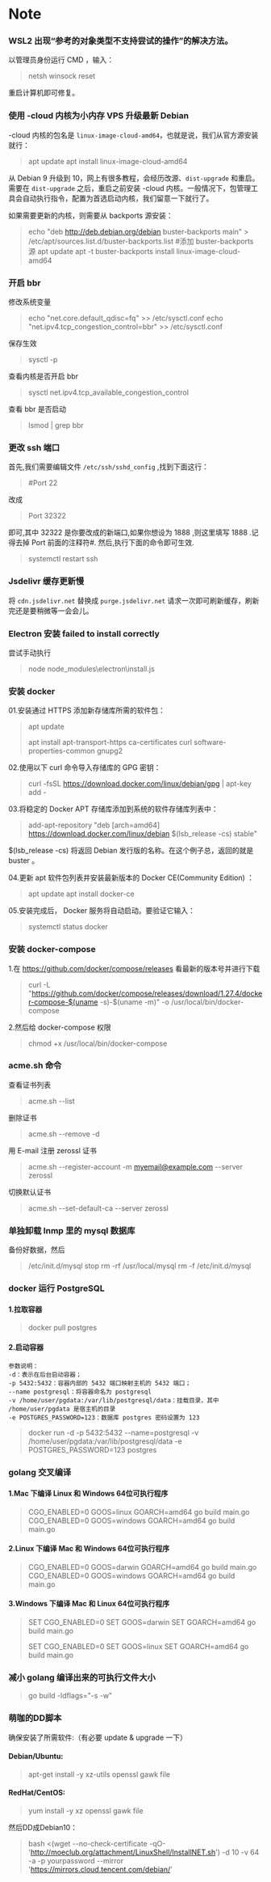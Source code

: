 # Note

### WSL2 出现“参考的对象类型不支持尝试的操作”的解决方法。

以管理员身份运行 CMD ，输入：

> netsh winsock reset

重启计算机即可修复。

### 使用 -cloud 内核为小内存 VPS 升级最新 Debian

-cloud 内核的包名是 `linux-image-cloud-amd64`，也就是说，我们从官方源安装就行：

> apt update
> apt install linux-image-cloud-amd64

从 Debian 9 升级到 10，网上有很多教程，会经历改源、`dist-upgrade` 和重启。需要在 `dist-upgrade` 之后，重启之前安装 -cloud 内核。一般情况下，包管理工具会自动执行指令，配置为首选启动内核，我们留意一下就行了。

如果需要更新的内核，则需要从 backports 源安装：

> echo "deb http://deb.debian.org/debian buster-backports main" > /etc/apt/sources.list.d/buster-backports.list #添加 buster-backports 源
> apt update
> apt -t buster-backports install linux-image-cloud-amd64



### 开启 bbr

修改系统变量

> echo "net.core.default_qdisc=fq" >> /etc/sysctl.conf
> echo "net.ipv4.tcp_congestion_control=bbr" >> /etc/sysctl.conf

保存生效

> sysctl -p

查看内核是否开启 bbr

> sysctl net.ipv4.tcp_available_congestion_control

查看 bbr 是否启动

> lsmod | grep bbr

### 更改 ssh 端口

首先,我们需要编辑文件 `/etc/ssh/sshd_config` ,找到下面这行：

>  #Port 22 

改成

>  Port 32322

即可,其中 32322 是你要改成的新端口,如果你想设为 1888 ,则这里填写 1888 .记得去掉 Port 前面的注释符#.
然后,执行下面的命令即可生效.

>  systemctl restart ssh 

### Jsdelivr 缓存更新慢

将 `cdn.jsdelivr.net` 替换成 `purge.jsdelivr.net` 请求一次即可刷新缓存，刷新完还是要稍微等一会会儿。

### Electron 安装 failed to install correctly

尝试手动执行

> node node_modules\electron\install.js

### 安装 docker

01.安装通过 HTTPS 添加新存储库所需的软件包：

> apt update
>
> apt install apt-transport-https ca-certificates curl software-properties-common gnupg2

02.使用以下 curl 命令导入存储库的 GPG 密钥：

> curl -fsSL https://download.docker.com/linux/debian/gpg |  apt-key add -

03.将稳定的 Docker APT 存储库添加到系统的软件存储库列表中：

> add-apt-repository "deb [arch=amd64] https://download.docker.com/linux/debian $(lsb_release -cs) stable"

$(lsb_release -cs) 将返回 Debian 发行版的名称。在这个例子总，返回的就是 buster 。

04.更新 apt 软件包列表并安装最新版本的 Docker CE(Community Edition) ：

> apt update
> apt install docker-ce

05.安装完成后， Docker 服务将自动启动。要验证它输入：

> systemctl status docker

### 安装 docker-compose

1.在 https://github.com/docker/compose/releases 看最新的版本号并进行下载

> curl -L "https://github.com/docker/compose/releases/download/1.27.4/docker-compose-$(uname -s)-$(uname -m)" -o /usr/local/bin/docker-compose

2.然后给 docker-compose 权限

> chmod +x /usr/local/bin/docker-compose

### acme.sh 命令

查看证书列表

> acme.sh --list

删除证书

> acme.sh --remove -d 

用 E-mail 注册 zerossl 证书

> acme.sh  --register-account  -m myemail@example.com --server zerossl

切换默认证书

> acme.sh --set-default-ca  --server zerossl

### 单独卸载 lnmp 里的 mysql 数据库

备份好数据，然后

> /etc/init.d/mysql stop
> rm -rf /usr/local/mysql
> rm -f /etc/init.d/mysql

### docker 运行 PostgreSQL

#### 1.拉取容器

> docker pull postgres

#### 2.启动容器

```
参数说明：
-d：表示在后台启动容器；
-p 5432:5432：容器内部的 5432 端口映射主机的 5432 端口；
--name postgresql：将容器命名为 postgresql
-v /home/user/pgdata:/var/lib/postgresql/data：挂载目录，其中 /home/user/pgdata 是宿主机的目录
-e POSTGRES_PASSWORD=123：数据库 postgres 密码设置为 123
```

> docker run -d -p 5432:5432 --name=postgresql -v /home/user/pgdata:/var/lib/postgresql/data -e POSTGRES_PASSWORD=123 postgres

### golang 交叉编译

#### 1.Mac 下编译 Linux 和 Windows 64位可执行程序

> CGO_ENABLED=0 GOOS=linux GOARCH=amd64 go build main.go
> CGO_ENABLED=0 GOOS=windows GOARCH=amd64 go build main.go

#### 2.Linux 下编译 Mac 和 Windows 64位可执行程序

> CGO_ENABLED=0 GOOS=darwin GOARCH=amd64 go build main.go
> CGO_ENABLED=0 GOOS=windows GOARCH=amd64 go build main.go

#### 3.Windows 下编译 Mac 和 Linux 64位可执行程序

> SET CGO_ENABLED=0
> SET GOOS=darwin
> SET GOARCH=amd64
> go build main.go
>
> SET CGO_ENABLED=0
> SET GOOS=linux
> SET GOARCH=amd64
> go build main.go

### 减小 golang 编译出来的可执行文件大小

> go build -ldflags="-s -w"

### 萌咖的DD脚本

确保安装了所需软件:（有必要 update & upgrade 一下）

#### Debian/Ubuntu:

> apt-get install -y xz-utils openssl gawk file

#### RedHat/CentOS:

> yum install -y xz openssl gawk file

然后DD成Debian10：

> bash <(wget --no-check-certificate -qO- 'http://moeclub.org/attachment/LinuxShell/InstallNET.sh') -d 10 -v 64 -a -p yourpassword  --mirror 'https://mirrors.cloud.tencent.com/debian/'

